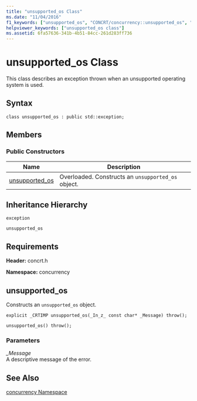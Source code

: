 ```yaml
---
title: "unsupported_os Class"
ms.date: "11/04/2016"
f1_keywords: ["unsupported_os", "CONCRT/concurrency::unsupported_os", "CONCRT/concurrency::unsupported_os::unsupported_os"]
helpviewer_keywords: ["unsupported_os class"]
ms.assetid: 6fa57636-341b-4b51-84cc-261d283ff736
---
```

# unsupported_os Class

This class describes an exception thrown when an unsupported operating system is used.

## Syntax

```
class unsupported_os : public std::exception;
```

## Members

### Public Constructors

|Name|Description|
|----------|-----------------|
|[unsupported_os](#ctor)|Overloaded. Constructs an `unsupported_os` object.|

## Inheritance Hierarchy

`exception`

`unsupported_os`

## Requirements

**Header:** concrt.h

**Namespace:** concurrency

##  <a name="ctor"></a> unsupported_os

Constructs an `unsupported_os` object.

```
explicit _CRTIMP unsupported_os(_In_z_ const char* _Message) throw();

unsupported_os() throw();
```

### Parameters

*_Message*<br/>
A descriptive message of the error.

## See Also

[concurrency Namespace](concurrency-namespace.md)
